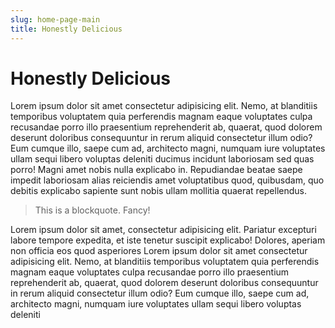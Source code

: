 ```yaml
---
slug: home-page-main
title: Honestly Delicious
---
```


# Honestly Delicious

Lorem ipsum dolor sit amet consectetur adipisicing elit. Nemo, at blanditiis temporibus voluptatem quia perferendis magnam eaque voluptates culpa recusandae porro illo praesentium reprehenderit ab, quaerat, quod dolorem deserunt doloribus consequuntur in rerum aliquid consectetur illum odio? Eum cumque illo, saepe cum ad, architecto magni, numquam iure voluptates ullam sequi libero voluptas deleniti ducimus incidunt laboriosam sed quas porro! Magni amet nobis nulla explicabo in. Repudiandae beatae saepe impedit laboriosam alias reiciendis amet voluptatibus quod, quibusdam, quo debitis explicabo sapiente sunt nobis ullam mollitia quaerat repellendus. 

> This is a blockquote.  Fancy!

Lorem ipsum dolor sit amet, consectetur adipisicing elit. Pariatur excepturi labore tempore expedita, et iste tenetur suscipit explicabo! Dolores, aperiam non officia eos quod asperiores
Lorem ipsum dolor sit amet consectetur adipisicing elit. Nemo, at blanditiis temporibus voluptatem quia perferendis magnam eaque voluptates culpa recusandae porro illo praesentium reprehenderit ab, quaerat, quod dolorem deserunt doloribus consequuntur in rerum aliquid consectetur illum odio? Eum cumque illo, saepe cum ad, architecto magni, numquam iure voluptates ullam sequi libero voluptas deleniti 